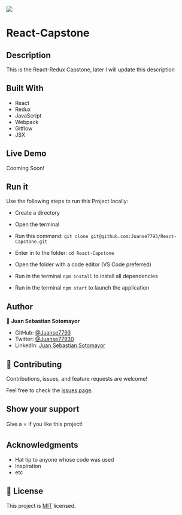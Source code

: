 ![](https://img.shields.io/badge/Microverse-blueviolet)

# React-Capstone

## Description

This is the React-Redux Capstone, later I will update this description

## Built With

- React
- Redux
- JavaScript
- Webpack
- Gitflow
- JSX

## Live Demo

Cooming Soon!

## Run it

Use the following steps to run this Project locally:

- Create a directory

- Open the terminal

- Run this command:
`git clone git@github.com:Juanse7793/React-Capstone.git`

- Enter in to the folder:
`cd React-Capstone`

- Open the folder with a code editor (VS Code preferred)

- Run in the terminal `npm install` to install all dependencies
- Run in the terminal `npm start` to launch the application


## Author

👤 **Juan Sebastian Sotomayor**

- GitHub: [@Juanse7793](https://github.com/Juanse7793)
- Twitter: [@Juanse77930](https://twitter.com/Juanse77930)
- LinkedIn: [Juan Sebastian Sotomayor](https://linkedin.com/in/juansebastiansotomayor)

## 🤝 Contributing

Contributions, issues, and feature requests are welcome!

Feel free to check the [issues page](../../issues/).

## Show your support

Give a ⭐️ if you like this project!

## Acknowledgments

- Hat tip to anyone whose code was used
- Inspiration
- etc


## 📝 License

This project is [MIT](./LICENSE) licensed.
